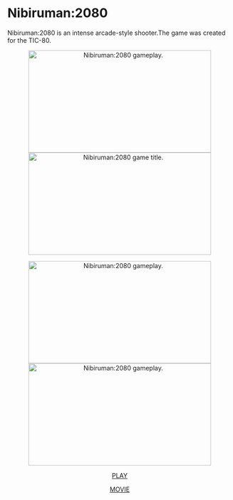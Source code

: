 # Nibiruman:2080
Nibiruman:2080 is an intense arcade-style shooter.The game was created for the TIC-80.
<p align="center">
<img src="./capture/s02.gif" alt="Nibiruman:2080 gameplay." width="410" height="230"></img>
<img src="./capture/s01.gif" alt="Nibiruman:2080 game title." width="410" height="230"></img>
</p>
<p align="center">
<img src="./capture/s05.gif" alt="Nibiruman:2080 gameplay." width="410" height="230"></img>
<img src="./capture/s03.gif" alt="Nibiruman:2080 gameplay." width="410" height="230"></img>
</p>
<p align="center"><a href="https://tasogare66.itch.io/nibiruman2080" target="_blank">PLAY</a></p>
<p align="center"><a href="https://www.youtube.com/watch?v=jMiK29nVkag" target="_blank">MOVIE</a></p>